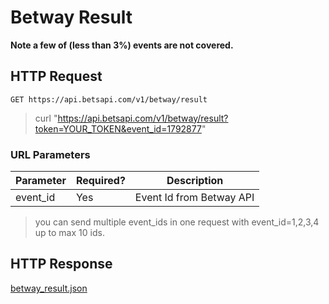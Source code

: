 # Betway Result

**Note a few of (less than 3%) events are not covered.**

## HTTP Request

`GET https://api.betsapi.com/v1/betway/result`

> curl "https://api.betsapi.com/v1/betway/result?token=YOUR_TOKEN&event_id=1792877"

### URL Parameters

Parameter | Required? | Description
--------- | ------- | -----------
event_id | Yes | Event Id from Betway API

> you can send multiple event_ids in one request with event_id=1,2,3,4 up to max 10 ids.

## HTTP Response

<a href="../samples/betway_result.json" target="_blank">betway_result.json</a>
